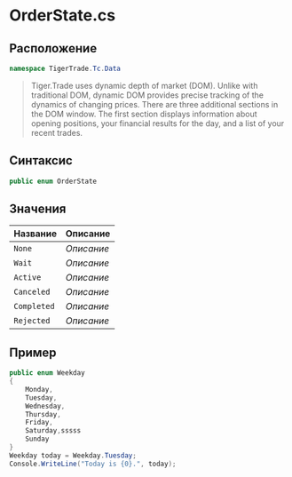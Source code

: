 
# OrderState.cs
## Расположение
```csharp
namespace TigerTrade.Tc.Data
```



> Tiger.Trade uses dynamic depth of market (DOM). Unlike with traditional DOM, dynamic DOM provides precise tracking of the dynamics of changing prices. There are three additional sections in the DOM window. The first section displays information about opening positions, your financial results for the day, and a list of your recent trades.

## Синтаксис
```csharp
public enum OrderState
```


## Значения
| Название | Описание |
| --- | --- |
| `None` | *Описание* |
| `Wait` | *Описание* |
| `Active` | *Описание* |
| `Canceled` | *Описание* |
| `Completed` | *Описание* |
| `Rejected` | *Описание* |


## Пример
```csharp
public enum Weekday
{
    Monday,
    Tuesday,
    Wednesday,
    Thursday,
    Friday,
    Saturday,sssss
    Sunday
}
Weekday today = Weekday.Tuesday;
Console.WriteLine("Today is {0}.", today);
```

